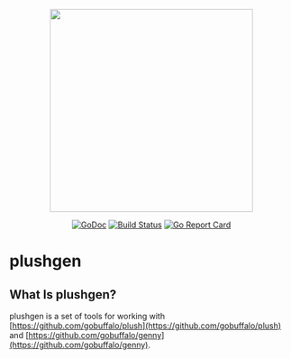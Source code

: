 <p align="center"><img src="https://github.com/gobuffalo/buffalo/blob/master/logo.svg" width="360"></p>

<p align="center">
<a href="https://godoc.org/github.com/gobuffalo/plushgen"><img src="https://godoc.org/github.com/gobuffalo/plushgen?status.svg" alt="GoDoc" /></a>
<a href="https://travis-ci.org/gobuffalo/plushgen"><img src="https://travis-ci.org/gobuffalo/plushgen.svg?branch=master" alt="Build Status" /></a>
<a href="https://goreportcard.com/report/github.com/gobuffalo/plushgen"><img src="https://goreportcard.com/badge/github.com/gobuffalo/plushgen" alt="Go Report Card" /></a>
</p>

# plushgen

## What Is plushgen?

plushgen is a set of tools for working with [https://github.com/gobuffalo/plush](https://github.com/gobuffalo/plush) and [https://github.com/gobuffalo/genny](https://github.com/gobuffalo/genny).
